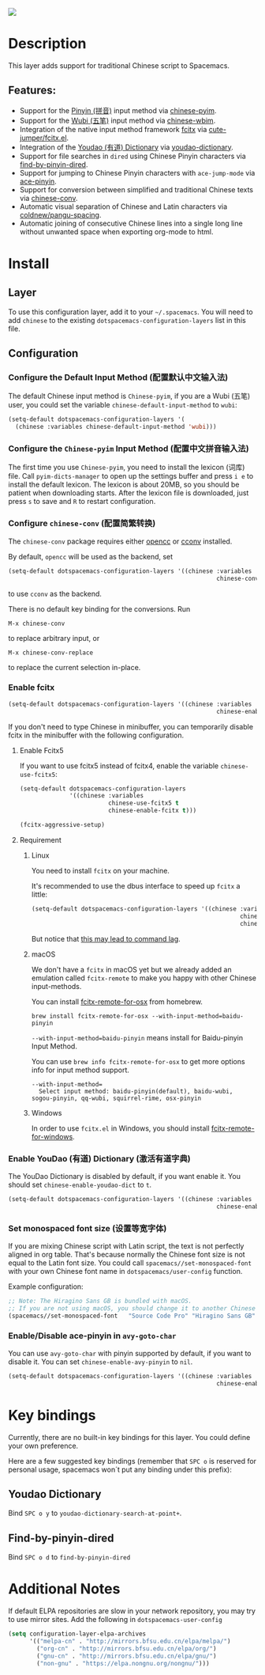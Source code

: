 ![](img/Chinese.png)

# Description

This layer adds support for traditional Chinese script to Spacemacs.

## Features:

-   Support for the [Pinyin
    (拼音)](https://en.wikipedia.org/wiki/Pinyin) input method via
    [chinese-pyim](https://github.com/tumashu/chinese-pyim).
-   Support for the [Wubi
    (五笔)](https://en.wikipedia.org/wiki/Wubi_method) input method via
    [chinese-wbim](https://github.com/andyque/chinese-wbim).
-   Integration of the native input method framework
    [fcitx](https://en.wikipedia.org/wiki/Fcitx) via
    [cute-jumper/fcitx.el](https://github.com/cute-jumper/fcitx.el).
-   Integration of the [Youdao (有道)
    Dictionary](https://en.wikipedia.org/wiki/Youdao) via
    [youdao-dictionary](https://github.com/xuchunyang/youdao-dictionary.el).
-   Support for file searches in `dired` using Chinese Pinyin characters
    via
    [find-by-pinyin-dired](https://github.com/redguardtoo/find-by-pinyin-dired).
-   Support for jumping to Chinese Pinyin characters with
    `ace-jump-mode` via
    [ace-pinyin](https://github.com/cute-jumper/ace-pinyin).
-   Support for conversion between simplified and traditional Chinese
    texts via
    [chinese-conv](https://github.com/gucong/emacs-chinese-conv/).
-   Automatic visual separation of Chinese and Latin characters via
    [coldnew/pangu-spacing](https://github.com/coldnew/pangu-spacing).
-   Automatic joining of consecutive Chinese lines into a single long
    line without unwanted space when exporting org-mode to html.

# Install

## Layer

To use this configuration layer, add it to your `~/.spacemacs`. You will
need to add `chinese` to the existing
`dotspacemacs-configuration-layers` list in this file.

## Configuration

### Configure the Default Input Method (配置默认中文输入法)

The default Chinese input method is `Chinese-pyim`, if you are a Wubi
(五笔) user, you could set the variable `chinese-default-input-method`
to `wubi`:

``` commonlisp
(setq-default dotspacemacs-configuration-layers '(
  (chinese :variables chinese-default-input-method 'wubi)))
```

### Configure the `Chinese-pyim` Input Method (配置中文拼音输入法)

The first time you use `Chinese-pyim`, you need to install the lexicon
(词库) file. Call `pyim-dicts-manager` to open up the settings buffer
and press `i e` to install the default lexicon. The lexicon is about
20MB, so you should be patient when downloading starts. After the
lexicon file is downloaded, just press `s` to save and `R` to restart
configuration.

### Configure `chinese-conv` (配置简繁转换)

The `chinese-conv` package requires either
[opencc](https://github.com/BYVoid/OpenCC) or
[cconv](https://github.com/xiaoyjy/cconv) installed.

By default, `opencc` will be used as the backend, set

``` commonlisp
(setq-default dotspacemacs-configuration-layers '((chinese :variables
                                                           chinese-conv-backend "cconv")))
```

to use `cconv` as the backend.

There is no default key binding for the conversions. Run

`M-x chinese-conv`

to replace arbitrary input, or

`M-x chinese-conv-replace`

to replace the current selection in-place.

### Enable fcitx

``` commonlisp
(setq-default dotspacemacs-configuration-layers '((chinese :variables
                                                           chinese-enable-fcitx t)))
```

If you don't need to type Chinese in minibuffer, you can temporarily
disable fcitx in the minibuffer with the following configuration.

1.  Enable Fcitx5

    If you want to use fcitx5 instead of fcitx4, enable the variable
    `chinese-use-fcitx5`:

    ``` commonlisp
    (setq-default dotspacemacs-configuration-layers
                  '((chinese :variables
                             chinese-use-fcitx5 t
                             chinese-enable-fcitx t)))
    ```

    ``` commonlisp
    (fcitx-aggressive-setup)
    ```

2.  Requirement

    1.  Linux

        You need to install `fcitx` on your machine.

        It's recommended to use the dbus interface to speed up `fcitx` a
        little:

        ``` commonlisp
        (setq-default dotspacemacs-configuration-layers '((chinese :variables
                                                                   chinese-enable-fcitx t
                                                                   chinese-fcitx-use-dbus t)))
        ```

        But notice that [this may lead to command
        lag](https://github.com/cute-jumper/fcitx.el/issues/30).

    2.  macOS

        We don't have a `fcitx` in macOS yet but we already added an
        emulation called `fcitx-remote` to make you happy with other
        Chinese input-methods.

        You can install
        [fcitx-remote-for-osx](https://github.com/CodeFalling/fcitx-remote-for-osx)
        from homebrew.

        ``` shell
        brew install fcitx-remote-for-osx --with-input-method=baidu-pinyin
        ```

        `--with-input-method=baidu-pinyin` means install for
        Baidu-pinyin Input Method.

        You can use `brew info fcitx-remote-for-osx` to get more options
        info for input method support.

        ``` example
        --with-input-method=
          Select input method: baidu-pinyin(default), baidu-wubi, sogou-pinyin, qq-wubi, squirrel-rime, osx-pinyin
        ```

    3.  Windows

        In order to use `fcitx.el` in Windows, you should install
        [fcitx-remote-for-windows](https://github.com/cute-jumper/fcitx-remote-for-windows).

### Enable YouDao (有道) Dictionary (激活有道字典)

The YouDao Dictionary is disabled by default, if you want enable it. You
should set `chinese-enable-youdao-dict` to `t`.

``` commonlisp
(setq-default dotspacemacs-configuration-layers '((chinese :variables
                                                           chinese-enable-youdao-dict t)))
```

### Set monospaced font size (设置等宽字体)

If you are mixing Chinese script with Latin script, the text is not
perfectly aligned in org table. That's because normally the Chinese font
size is not equal to the Latin font size. You could call
`spacemacs//set-monospaced-font` with your own Chinese font name in
`dotspacemacs/user-config` function.

Example configuration:

``` commonlisp
;; Note: The Hiragino Sans GB is bundled with macOS.
;; If you are not using macOS, you should change it to another Chinese font name.
(spacemacs//set-monospaced-font   "Source Code Pro" "Hiragino Sans GB" 14 16)
```

### Enable/Disable ace-pinyin in `avy-goto-char`

You can use `avy-goto-char` with pinyin supported by default, if you
want to disable it. You can set `chinese-enable-avy-pinyin` to `nil`.

``` commonlisp
(setq-default dotspacemacs-configuration-layers '((chinese :variables
                                                           chinese-enable-avy-pinyin nil)))
```

# Key bindings

Currently, there are no built-in key bindings for this layer. You could
define your own preference.

Here are a few suggested key bindings (remember that `SPC o` is reserved
for personal usage, spacemacs won´t put any binding under this prefix):

## Youdao Dictionary

Bind `SPC o y` to `youdao-dictionary-search-at-point+`.

## Find-by-pinyin-dired

Bind `SPC o d` to `find-by-pinyin-dired`

# Additional Notes

If default ELPA repositories are slow in your network repository, you
may try to use mirror sites. Add the following in
`dotspacemacs-user-config`

``` commonlisp
(setq configuration-layer-elpa-archives
      '(("melpa-cn" . "http://mirrors.bfsu.edu.cn/elpa/melpa/")
        ("org-cn" . "http://mirrors.bfsu.edu.cn/elpa/org/")
        ("gnu-cn" . "http://mirrors.bfsu.edu.cn/elpa/gnu/")
        ("non-gnu" . "https://elpa.nongnu.org/nongnu/")))
```
